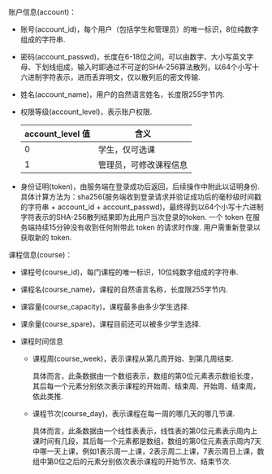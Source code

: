 账户信息(account)：

- 账号(account_id)，每个用户（包括学生和管理员）的唯一标识，8位纯数字组成的字符串.

- 密码(account_passwd)，长度在6-18位之间，可以由数字、大小写英文字母、下划线组成，输入时即通过不可逆的SHA-256算法散列，以64个小写十六进制字符表示，进而丢弃明文，仅以散列后的密文传输.

- 姓名(account_name)，用户的自然语言姓名，长度限255字节内.

- 权限等级(account_level)，表示账户权限.

  | account_level 值 | 含义                   |
  | ---------------- | ---------------------- |
  | 0                | 学生，仅可选课         |
  | 1                | 管理员，可修改课程信息 |


- 身份证明(token)，由服务端在登录成功后返回，后续操作中附此以证明身份.  具体计算方法为：sha256(服务端收到登录请求并验证成功后的毫秒级时间戳的字符串 + account_id + account_passwd)，最终得到以64个小写十六进制字符表示的SHA-256散列结果即为此用户当次登录的token.  一个 token 在服务端持续15分钟没有收到任何附带此 token 的请求时作废.  用户需重新登录以获取新的 token.



课程信息(course)：

- 课程号(course_id)，每门课程的唯一标识，10位纯数字组成的字符串.

- 课程名(course_name)，课程的自然语言名称，长度限255字节内.

- 课容量(course_capacity)，课程最多由多少学生选择.

- 课余量(course_spare)，课程目前还可以被多少学生选择.

- 课程时间信息

  - 课程周(course_week)，表示课程从第几周开始、到第几周结束.

    具体而言，此条数据由一个数组表示，数组的第0位元素表示数组长度，其后每一个元素分别依次表示课程的开始周、结束周、开始周、结束周，依此类推.

  - 课程节次(course_day)，表示课程在每一周的哪几天的哪几节课.

    具体而言，此条数据由一个线性表表示，线性表的第0位元素表示周内上课时间有几段，其后每一个元素都是数组，数组的第0位元素表示周内7天中哪一天上课，例如1表示周一上课，2表示周二上课，7表示周日上课，数组中第0位之后的元素分别依次表示课程的开始节次、结束节次.